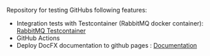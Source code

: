 Repository for testing GitHubs following features:

- Integration tests with Testcontainer (RabbitMQ docker container): [RabbitMQ Testcontainer](https://testcontainers.com/modules/rabbitmq/)
- GitHub Actions
- Deploy DocFX documentation to github pages : [Documentation](https://adrian-moll.github.io/github-actions-playground/)
